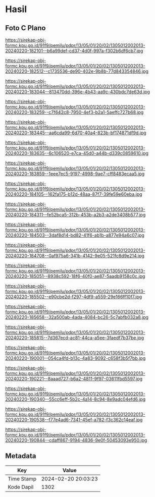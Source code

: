 # Hasil

## Foto C Plano

https://sirekap-obj-formc.kpu.go.id/91f9/pemilu/pdpr/13/05/01/20/02/1305012002013-20240220-182101--b6a99def-cd37-4d0f-997a-f302b6df6cb7.jpg

https://sirekap-obj-formc.kpu.go.id/91f9/pemilu/pdpr/13/05/01/20/02/1305012002013-20240220-182512--c1735536-de90-402e-9b8b-77d843354846.jpg

https://sirekap-obj-formc.kpu.go.id/91f9/pemilu/pdpr/13/05/01/20/02/1305012002013-20240220-183044--813470dd-396e-4b43-aa9c-430bdc7de63d.jpg

https://sirekap-obj-formc.kpu.go.id/91f9/pemilu/pdpr/13/05/01/20/02/1305012002013-20240220-183259--c7f642c8-7950-4ef3-b2a1-5aeffc727b68.jpg

https://sirekap-obj-formc.kpu.go.id/91f9/pemilu/pdpr/13/05/01/20/02/1305012002013-20240220-183445--aa6cda99-6d70-40a4-823b-bf174871df9d.jpg

https://sirekap-obj-formc.kpu.go.id/91f9/pemilu/pdpr/13/05/01/20/02/1305012002013-20240220-183635--6c106520-e7ca-45d0-a44b-d339c0859610.jpg

https://sirekap-obj-formc.kpu.go.id/91f9/pemilu/pdpr/13/05/01/20/02/1305012002013-20240220-183859--1eee7ec5-9197-4998-9ae7-cff8483ecaa5.jpg

https://sirekap-obj-formc.kpu.go.id/91f9/pemilu/pdpr/13/05/01/20/02/1305012002013-20240220-184105--162fa175-b12d-48aa-87f7-39fe59e60eba.jpg

https://sirekap-obj-formc.kpu.go.id/91f9/pemilu/pdpr/13/05/01/20/02/1305012002013-20240220-184311--fe52bca5-312b-453b-a2b3-a2de3408b577.jpg

https://sirekap-obj-formc.kpu.go.id/91f9/pemilu/pdpr/13/05/01/20/02/1305012002013-20240220-184503--3daf8d14-bd82-41f6-ab1b-a877e94a6c07.jpg

https://sirekap-obj-formc.kpu.go.id/91f9/pemilu/pdpr/13/05/01/20/02/1305012002013-20240220-184708--0af975a6-341b-4142-9e05-521fc8d9e214.jpg

https://sirekap-obj-formc.kpu.go.id/91f9/pemilu/pdpr/13/05/01/20/02/1305012002013-20240220-185051--8938c592-18f6-40f0-ae87-5aadb9158c0c.jpg

https://sirekap-obj-formc.kpu.go.id/91f9/pemilu/pdpr/13/05/01/20/02/1305012002013-20240220-185502--e90cbe2d-f297-4df9-a559-29e166ff10f7.jpg

https://sirekap-obj-formc.kpu.go.id/91f9/pemilu/pdpr/13/05/01/20/02/1305012002013-20240220-185658--32a500ab-4ada-4084-bc26-5c7abfb032a8.jpg

https://sirekap-obj-formc.kpu.go.id/91f9/pemilu/pdpr/13/05/01/20/02/1305012002013-20240220-185815--7d367ecd-ac81-44ca-a5ee-3faedf7b37be.jpg

https://sirekap-obj-formc.kpu.go.id/91f9/pemilu/pdpr/13/05/01/20/02/1305012002013-20240220-190001--054ca4fd-b13c-4a83-9092-c658f3b5f7bb.jpg

https://sirekap-obj-formc.kpu.go.id/91f9/pemilu/pdpr/13/05/01/20/02/1305012002013-20240220-190221--8aaad727-b6a2-4811-9f97-03611fbd5597.jpg

https://sirekap-obj-formc.kpu.go.id/91f9/pemilu/pdpr/13/05/01/20/02/1305012002013-20240220-190340--55cc6eff-5b2c-4a14-8c94-8e9adc04efd6.jpg

https://sirekap-obj-formc.kpu.go.id/91f9/pemilu/pdpr/13/05/01/20/02/1305012002013-20240220-190538--f77e4ad6-7341-45ef-a782-f3c362c14eaf.jpg

https://sirekap-obj-formc.kpu.go.id/91f9/pemilu/pdpr/13/05/01/20/02/1305012002013-20240220-190844--cdaff867-9194-4836-9e0f-50453093e950.jpg


## Metadata

| Key        | Value               |
| ---------- | ------------------- |
| Time Stamp | 2024-02-20 20:03:23 |
| Kode Dapil | 1302                |



